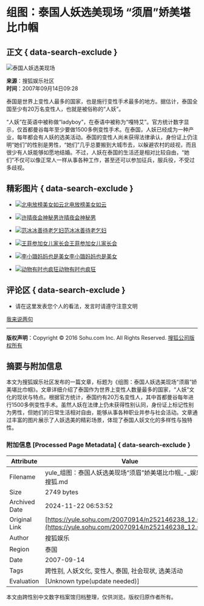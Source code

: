# 组图：泰国人妖选美现场 “须眉”娇美堪比巾帼

## 正文 { data-search-exclude }


![泰国人妖选美现场](https://photocdn.sohu.com/20070914/Img252146253.jpg)

**来源**：搜狐娱乐社区  
**时间**：2007年09月14日09:28  

泰国是世界上变性人最多的国家，也是施行变性手术最多的地方。据估计，泰国全国至少有20万名变性人，也就是被俗称的“人妖”。

“人妖”在英语中被称做“ladyboy”，在泰语中被称为“嘎特艾”。官方统计数字显示，仅首都曼谷每年至少要做1500多例变性手术。在泰国，人妖已经成为一种产业，每年都会有人妖的选美活动。泰国的变性人尚未获得法律承认，身份证上仍注明“她们”的性别是男性，“她们”几乎总要搬到大城市去，以躲避农村的歧视，而且很少有人妖能够如愿地结婚。不过，人妖在泰国的生活还是相对比较自由，“她们”不仅可以像正常人一样从事各种工作，甚至还可以参加征兵，服兵役，不受过多歧视。

## 精彩图片 { data-search-exclude }

- [![北电放榜美女如云](https://i2.itc.cn/20100305/5e2_5a2150e6_98ee_45c7_b557_85c7b4650b7c_0.jpg)](https://pic.yule.sohu.com/group-205313.shtml)[北电放榜美女如云](https://pic.yule.sohu.com/group-205313.shtml)

- [![许晴夜会神秘男](https://i3.itc.cn/20100305/5e2_4ab4585b_8b66_4e51_b15a_c5a1913fbc32_0.jpg)](https://pic.yule.sohu.com/group-198242.shtml)[许晴夜会神秘男](https://pic.yule.sohu.com/group-198242.shtml)

- [![范冰冰善待老乞妇](https://i2.itc.cn/20100305/5e2_b17d3186_ddf5_45cd_870e_75b44868c032_0.jpg)](https://pic.yule.sohu.com/group-205303.shtml)[范冰冰善待老乞妇](https://pic.yule.sohu.com/group-205303.shtml)

- [![王菲参加女儿家长会](https://i0.itc.cn/20100305/5e2_6ab3e727_acd4_4792_91ad_f511576d13ec_0.jpg)](https://pic.yule.sohu.com/group-194376.shtml)[王菲参加女儿家长会](https://pic.yule.sohu.com/group-194376.shtml)

- [![李小璐妈妈也是美女](https://i0.itc.cn/20100305/5e2_d6176902_e5cf_4118_b5bd_16548693bf1e_0.jpg)](https://pic.yule.sohu.com/group-148137.shtml)[李小璐妈妈也是美女](https://pic.yule.sohu.com/group-148137.shtml)

- [![动物有时也疯狂](https://i2.itc.cn/20100305/5e2_1070c623_faa0_4d3b_b4c5_0c25de9d0873_0.jpg)](https://pic.yule.sohu.com/group-142197.shtml)[动物有时也疯狂](https://pic.yule.sohu.com/group-142197.shtml)

## 评论区 { data-search-exclude }

- 请在这里发表您个人的看法，发言时请遵守注意文明

[我来说两句](https://comment2.news.sohu.com/viewcomments.action?id=252146238)

---

**版权声明**：Copyright © 2016 Sohu.com Inc. All Rights Reserved. [搜狐公司版权所有](https://corp.sohu.com/s2007/copyright/)

## 摘要与附加信息

<!-- tcd_abstract -->
本文为搜狐娱乐社区发布的一篇文章，标题为《组图：泰国人妖选美现场“须眉”娇美堪比巾帼》。文章详细介绍了泰国作为世界上变性人数量最多的国家，“人妖”文化的现状与特点。根据官方统计，泰国约有20万名变性人，其中首都曼谷每年进行1500多例变性手术。虽然人妖在法律上仍未获得性别认同，身份证上标记性别为男性，但她们的日常生活相对自由，能够从事各种职业并参与社会活动。文章通过丰富的图片展示了人妖选美的精彩场景，体现了泰国人妖文化的多样性与独特性。
<!-- tcd_abstract_end -->

### 附加信息 [Processed Page Metadata] { data-search-exclude }

| Attribute       | Value                                  |
|-----------------|----------------------------------------|
| Filename        | yule_组图：泰国人妖选美现场“须眉”娇美堪比巾帼_-_娱乐-_搜狐.md                             |
| Size            | 2749 bytes                           |
| Archived Date   | 2024-11-22 06:53:52                             |
| Original Link   | [https://yule.sohu.com/20070914/n252146238_12.shtml](https://yule.sohu.com/20070914/n252146238_12.shtml)                       |
| Author          | 搜狐娱乐                               |
| Region          | 泰国                               |
| Date            | 2007-09-14                                 |
| Tags            | 跨性别, 人妖文化, 变性人, 泰国, 社会现状, 选美活动                                 |
| Evaluation            | [Unknown type(update needed)]                                 |
<!-- tcd_table_end -->

本文由跨性别中文数字档案馆归档整理，仅供浏览。版权归原作者所有。

